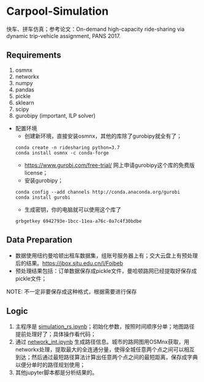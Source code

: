 # Carpool-Simulation
快车、拼车仿真；参考论文：On-demand high-capacity ride-sharing via dynamic trip-vehicle assignment, PANS 2017.

## Requirements
1. osmnx
2. networkx
3. numpy
4. pandas
5. pickle
6. sklearn
7. scipy
8. gurobipy (important, ILP solver)

- 配置环境
  - 创建新环境，直接安装osmnx，其他的库除了gurobipy就全有了；
  ```
  conda create -n ridesharing python=3.7
  conda install osmnx -c conda-forge
  ```
  - https://www.gurobi.com/free-trial/ 网上申请gurobipy这个库的免费版license；
  - 安装gurobipy；
  ```
  conda config --add channels http://conda.anaconda.org/gurobi
  conda install gurobi
  ```
  - 生成密钥，你的电脑就可以使用这个库了
  ```
  grbgetkey 6942793e-1bcc-11ea-a76c-0a7c4f30bdbe
  ```

## Data Preparation
- 数据使用纽约曼哈顿出租车数据集，组账号服务器上有；交大云盘上有预处理后的结果。https://jbox.sjtu.edu.cn/l/Foibeb
- 预处理结果包括：订单数据保存成pickle文件，曼哈顿路网已经提取好保存成pickle文件；

NOTE: 不一定非要保存成这种格式，根据需要进行保存

## Logic
1. 主程序是 [simulation_rs.ipynb](simulation_rs.ipynb)；初始化参数，按照时间顺序分单；地图路径提前处理好了；具体操作看代码；
2. 通过 [network_int.ipynb](network_int.ipynb) 生成路径信息。城市的路网图用OSMnx获取，用networkx处理，提取最大的全连通分量，使得全城任意两个点之间可以相互到达；然后通过最短路径算法计算出任意两个点之间的最短距离，保存成字典以便分单时的路径规划使用；
3. 其他jupyter脚本都是分析结果的。
